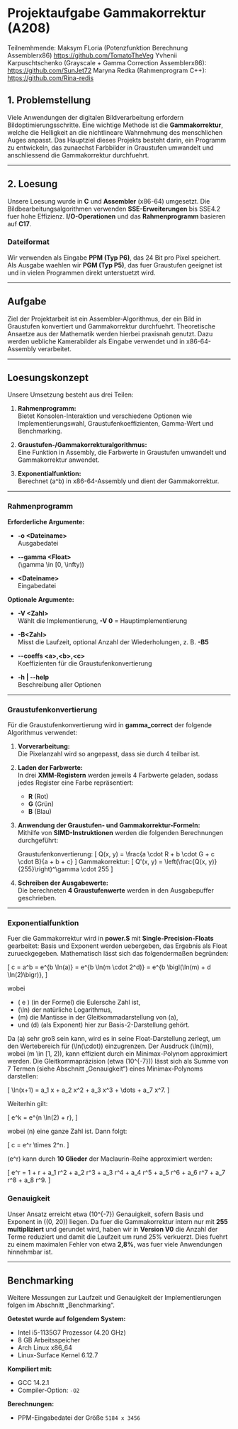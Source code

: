 # Projektaufgabe Gammakorrektur (A208)
Teilnemhmende:
Maksym FLoria (Potenzfunktion Berechnung Assemblerx86) https://github.com/TomatoTheVeg
Yvhenii Karpuschtschenko (Grayscale + Gamma Correction Assemblerx86): https://github.com/SunJet72
Maryna Redka (Rahmenprogram C++): https://github.com/Rina-redis

## 1. Problemstellung

Viele Anwendungen der digitalen Bildverarbeitung erfordern Bildoptimierungsschritte. Eine wichtige Methode ist die **Gammakorrektur**, welche die Helligkeit an die nichtlineare Wahrnehmung des menschlichen Auges anpasst. Das Hauptziel dieses Projekts besteht darin, ein Programm zu entwickeln, das zunaechst Farbbilder in Graustufen umwandelt und anschliessend die Gammakorrektur durchfuehrt.

---

## 2. Loesung

Unsere Loesung wurde in **C** und **Assembler** (x86-64) umgesetzt. Die Bildbearbeitungsalgorithmen verwenden **SSE-Erweiterungen** bis SSE4.2 fuer hohe Effizienz. **I/O-Operationen** und das **Rahmenprogramm** basieren auf **C17**.

### Dateiformat

Wir verwenden als Eingabe **PPM (Typ P6)**, das 24 Bit pro Pixel speichert. Als Ausgabe waehlen wir **PGM (Typ P5)**, das fuer Graustufen geeignet ist und in vielen Programmen direkt unterstuetzt wird.

---

## Aufgabe

Ziel der Projektarbeit ist ein Assembler-Algorithmus, der ein Bild in Graustufen konvertiert und Gammakorrektur durchfuehrt. Theoretische Ansaetze aus der Mathematik werden hierbei praxisnah genutzt. Dazu werden uebliche Kamerabilder als Eingabe verwendet und in x86-64-Assembly verarbeitet.

---

## Loesungskonzept

Unsere Umsetzung besteht aus drei Teilen:

1. **Rahmenprogramm:**  
   Bietet Konsolen-Interaktion und verschiedene Optionen wie Implementierungswahl, Graustufenkoeffizienten, Gamma-Wert und Benchmarking.

2. **Graustufen-/Gammakorrekturalgorithmus:**  
   Eine Funktion in Assembly, die Farbwerte in Graustufen umwandelt und Gammakorrektur anwendet.

3. **Exponentialfunktion:**  
   Berechnet \(a^b\) in x86-64-Assembly und dient der Gammakorrektur.

---

### Rahmenprogramm

**Erforderliche Argumente:**

- **-o \<Dateiname\>**  
  Ausgabedatei  

- **--gamma \<Float\>**  
  \(\gamma \in [0, \infty)\)  

- **\<Dateiname\>**  
  Eingabedatei  


**Optionale Argumente:**

- **-V \<Zahl\>**  
  Wählt die Implementierung, **-V 0** = Hauptimplementierung  

- **-B\<Zahl\>**  
  Misst die Laufzeit, optional Anzahl der Wiederholungen, z. B. **-B5**  

- **--coeffs \<a\>,\<b\>,\<c\>**  
  Koeffizienten für die Graustufenkonvertierung  

- **-h | --help**  
  Beschreibung aller Optionen  


---

### Graustufenkonvertierung

Für die Graustufenkonvertierung wird in **gamma_correct** der folgende Algorithmus verwendet:

1. **Vorverarbeitung:**  
   Die Pixelanzahl wird so angepasst, dass sie durch 4 teilbar ist.

2. **Laden der Farbwerte:**  
   In drei **XMM-Registern** werden jeweils 4 Farbwerte geladen, sodass jedes Register eine Farbe repräsentiert:
   - **R** (Rot)  
   - **G** (Grün)  
   - **B** (Blau)

3. **Anwendung der Graustufen- und Gammakorrektur-Formeln:**  
   Mithilfe von **SIMD-Instruktionen** werden die folgenden Berechnungen durchgeführt:

   Graustufenkonvertierung:
   \[
   Q(x, y)  = \frac{a \cdot R + b \cdot G + c \cdot B}{a + b + c}
   \]
   Gammakorrektur:
   \[
   Q'(x, y) = \left(\frac{Q(x, y)}{255}\right)^\gamma \cdot 255
   \]

4. **Schreiben der Ausgabewerte:**  
   Die berechneten **4 Graustufenwerte** werden in den Ausgabepuffer geschrieben.



---

### Exponentialfunktion

Fuer die Gammakorrektur wird in **power.S** mit **Single-Precision-Floats** gearbeitet: Basis und Exponent werden uebergeben, das Ergebnis als Float zurueckgegeben. Mathematisch lässt sich das folgendermaßen begründen:

\[
c = a^b = e^{b \ln(a)} = e^{b \ln(m \cdot 2^d)} = e^{b \bigl(\ln(m) + d \ln(2)\bigr)},
\]

wobei  
- \( e \) (in der Formel) die Eulersche Zahl ist,  
- \(\ln\) der natürliche Logarithmus,  
- \(m\) die Mantisse in der Gleitkommadarstellung von \(a\),  
- und \(d\) (als Exponent) hier zur Basis-2-Darstellung gehört.

Da \(a\) sehr groß sein kann, wird es in seine Float-Darstellung zerlegt, um den Wertebereich für \(\ln(\cdot)\) einzugrenzen. Der Ausdruck \(\ln(m)\), wobei \(m \in [1, 2)\), kann effizient durch ein Minimax-Polynom approximiert werden. Die Gleitkommapräzision (etwa \(10^{-7}\)) lässt sich als Summe von 7 Termen (siehe Abschnitt „Genauigkeit“) eines Minimax-Polynoms darstellen:

\[
\ln(x+1) = a_1 x + a_2 x^2 + a_3 x^3 + \dots + a_7 x^7.
\]

Weiterhin gilt:

\[
e^k = e^{n \ln(2) + r},
\]

wobei \(n\) eine ganze Zahl ist. Dann folgt:

\[
c = e^r \times 2^n.
\]

\(e^r\) kann durch **10 Glieder** der Maclaurin-Reihe approximiert werden:

\[
e^r = 1 + r + a_1 r^2 + a_2 r^3 + a_3 r^4 + a_4 r^5 + a_5 r^6 + a_6 r^7 + a_7 r^8 + a_8 r^9.
\]

### Genauigkeit

Unser Ansatz erreicht etwa \(10^{-7}\) Genauigkeit, sofern Basis und Exponent in \((0, 20)\) liegen. Da fuer die Gammakorrektur intern nur mit **255 multipliziert** und gerundet wird, haben wir in **Version V0** die Anzahl der Terme reduziert und damit die Laufzeit um rund 25% verkuerzt. Dies fuehrt zu einem maximalen Fehler von etwa **2,8%**, was fuer viele Anwendungen hinnehmbar ist.

---

## Benchmarking

Weitere Messungen zur Laufzeit und Genauigkeit der Implementierungen folgen im Abschnitt „Benchmarking“.  

**Getestet wurde auf folgendem System:**
- Intel i5-1135G7 Prozessor (4.20 GHz)  
- 8 GB Arbeitsspeicher  
- Arch Linux x86_64  
- Linux-Surface Kernel 6.12.7  

**Kompiliert mit:**
- GCC 14.2.1  
- Compiler-Option: `-O2`

**Berechnungen:**
- PPM-Eingabedatei der Größe `5184 x 3456`

